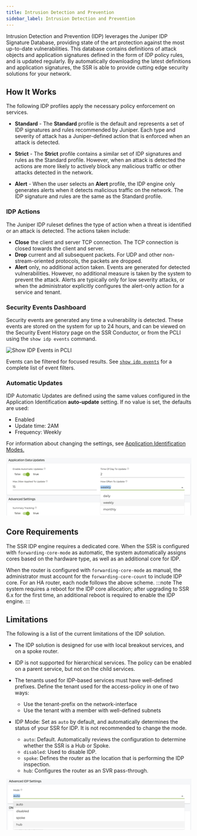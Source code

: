 ```yaml
---
title: Intrusion Detection and Prevention
sidebar_label: Intrusion Detection and Prevention
---
```


Intrusion Detection and Prevention (IDP) leverages the Juniper IDP Signature Database, providing state of the art protection against the most up-to-date vulnerabilities. This database contains definitions of attack objects and application signatures defined in the form of IDP policy rules, and is updated regularly. By automatically downloading the latest definitions and application signatures, the SSR is able to provide cutting edge security solutions for your network. 

## How It Works

The following IDP profiles apply the necessary policy enforcement on services.

- **Standard** - The **Standard** profile is the default and represents a set of IDP signatures and rules recommended by Juniper. Each type and severity of attack has a Juniper-defined action that is enforced when an attack is detected. 

- **Strict** - The **Strict** profile contains a similar set of IDP signatures and rules as the Standard profile. However, when an attack is detected the actions are more likely to actively block any malicious traffic or other attacks detected in the network.

- **Alert** - When the user selects an **Alert** profile, the IDP engine only generates alerts when it detects malicious traffic on the network. The IDP signature and rules are the same as the Standard profile.

### IDP Actions

The Juniper IDP ruleset defines the type of action when a threat is identified or an attack is detected. The actions taken include:

- **Close** the client and server TCP connection. The TCP connection is closed towards the client and server.
- **Drop** current and all subsequent packets. For UDP and other non-stream-oriented protocols, the packets are dropped.
- **Alert** only, no additional action taken. Events are generated for detected vulnerabilities. However, no additional measure is taken by the system to prevent the attack. Alerts are typically only for low severity attacks, or when the administrator explicitly configures the alert-only action for a service and tenant.

### Security Events Dashboard

Security events are generated any time a vulnerability is detected. These events are stored on the system for up to 24 hours, and can be viewed on the Security Event History page on the SSR Conductor, or from the PCLI using the `show idp events` command. 

![Show IDP Events in PCLI](/img/idp_show-idp-events.jpg)

Events can be filtered for focused results. See [`show idp events`](cli_reference.md#show-idp-events) for a complete list of event filters. 

### Automatic Updates

IDP Automatic Updates are defined using the same values configured in the Application Identification **auto-update** setting. If no value is set, the defaults are used:

- Enabled
- Update time: 2AM
- Frequency: Weekly 

For information about changing the settings, see [Application Identification Modes.](config_app_ident.md#modes)

![App ID Update Frequency](/img/idp_app-id-data-update.jpg)

## Core Requirements 

The SSR IDP engine requires a dedicated core. When the SSR is configured with `forwarding-core-mode` as automatic, the system automatically assigns cores based on the hardware type, as well as an additional core for IDP. 

When the router is configured with `forwarding-core-mode` as manual, the administrator must account for the `forwarding-core-count` to include IDP core. For an HA router, each node follows the above scheme.
:::note
The system requires a reboot for the IDP core allocation; after upgrading to SSR 6.x for the first time, an additional reboot is required to enable the IDP engine.
:::

## Limitations

The following is a list of the current limitations of the IDP solution. 

- The IDP solution is designed for use with local breakout services, and on a spoke router. 

- IDP is not supported for hierarchical services. The policy can be enabled on a parent service, but not on the child services.

- The tenants used for IDP-based services must have well-defined prefixes. Define the tenant used for the access-policy in one of two ways:
	- Use the tenant-prefix on the network-interface
	- Use the tenant with a member with well-defined subnets

- IDP Mode: Set as `auto` by default, and automatically determines the status of your SSR for IDP. It is not recommended to change the mode. 

	- `auto`: Default. Automatically reviews the configuration to determine whether the SSR is a Hub or Spoke.
	- `disabled`: Used to disable IDP.
	- `spoke`: Defines the router as the location that is performing the IDP inspection. 
	- `hub`: Configures the router as an SVR pass-through. 

![IDP Settings](/img/idp_adv-idp-setting-mode.jpg)
